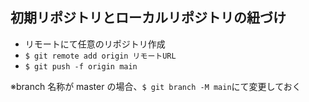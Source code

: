 ## 初期リポジトリとローカルリポジトリの紐づけ

- リモートにて任意のリポジトリ作成
- `$ git remote add origin リモートURL`
- `$ git push -f origin main`

※branch 名称が master の場合、`$ git branch -M main`にて変更しておく
